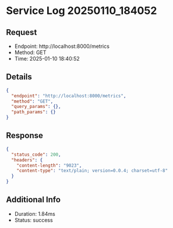 # Service Log 20250110_184052

## Request
- Endpoint: http://localhost:8000/metrics
- Method: GET
- Time: 2025-01-10 18:40:52

## Details
```json
{
  "endpoint": "http://localhost:8000/metrics",
  "method": "GET",
  "query_params": {},
  "path_params": {}
}
```

## Response
```json
{
  "status_code": 200,
  "headers": {
    "content-length": "9023",
    "content-type": "text/plain; version=0.0.4; charset=utf-8"
  }
}
```

## Additional Info
- Duration: 1.84ms
- Status: success

